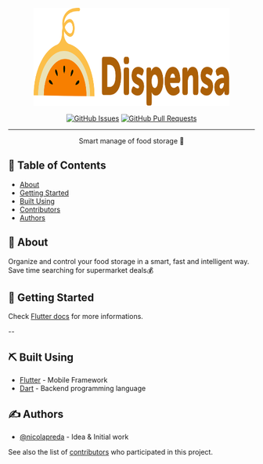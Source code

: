 <p align="center">
  <a href="" rel="noopener">
 <img width=400px height=200px src="https://github.com/Dispensa-App/website/raw/master/src/assets/logo_text.svg" alt="Dispensa logo"></a>
</p>

<div align="center">

[![GitHub Issues](https://img.shields.io/github/issues/Dispensa-App/website)](https://github.com/Dispensa-App/dispensa/issues)
[![GitHub Pull Requests](https://img.shields.io/github/issues-pr/Dispensa-App/website)](https://github.com/Dispensa-App/dispensa/pulls)

</div>

---

<p align="center"> Smart manage
of food storage 🥗
    <br> 
</p>

## 📝 Table of Contents

- [About](#about)
- [Getting Started](#getting_started)
- [Built Using](#built_using)
- [Contributors](https://github.com/Dispensa-App/dispensa/contributors)
- [Authors](#authors)

## 🧐 About <a name = "about"></a>

Organize and control your food storage in a smart, fast and intelligent way. Save time searching for supermarket deals💰 

## 🏁 Getting Started <a name = "getting_started"></a>

Check [Flutter docs](https://docs.flutter.dev/) for more informations.

--


## ⛏️ Built Using <a name = "built_using"></a>

- [Flutter](https://flutter.dev/) - Mobile Framework
- [Dart](https://dart.dev/) - Backend programming language

## ✍️ Authors <a name = "authors"></a>

- [@nicolapreda](https://github.com/nicolapreda) - Idea & Initial work

See also the list of [contributors](https://github.com/Dispensa-App/dispensa/contributors) who participated in this project.
